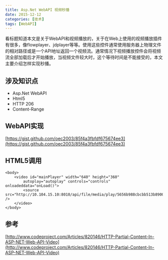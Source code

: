 ```yaml
---
title: Asp.Net WebAPI 视频秒播
date: 2015-12-12
categories: [技术]
tags: [WebAPI]
---
```


看标题知道本文是关于WebAPI和视频播放的，关于在Web上使用的视频播放插件有很多，像flowplayer、jdplayer等等。使用这些控件通常使用服务器上物理文件的相对路径或是一个API地址返回一个视频流。通常情况下视频播放控件会将视频流全部加载后才开始播放，当视频文件较大时，这个等待时间是不能接受的，本文主要介绍怎样实现秒播。
<!--more-->
## 涉及知识点

* Asp.Net WebAPI
* Html5
* HTTP 206
* Content-Range

## WebAPI实现

[https://gist.github.com/oec2003/85f4a3fbfdf675674ee3](https://gist.github.com/oec2003/85f4a3fbfdf675674ee3)

## HTML5调用

```
<body>
    <video id="mainPlayer" width="640" height="360" 
        autoplay="autoplay" controls="controls" onloadeddata="onLoad()">
        <source src="http://10.104.15.10:8010/api/file/media/play/5656b988cbcbb513b8900b88" />
    </video>
</body>
```

## 参考

[http://www.codeproject.com/Articles/820146/HTTP-Partial-Content-In-ASP-NET-Web-API-Video](http://www.codeproject.com/Articles/820146/HTTP-Partial-Content-In-ASP-NET-Web-API-Video)

